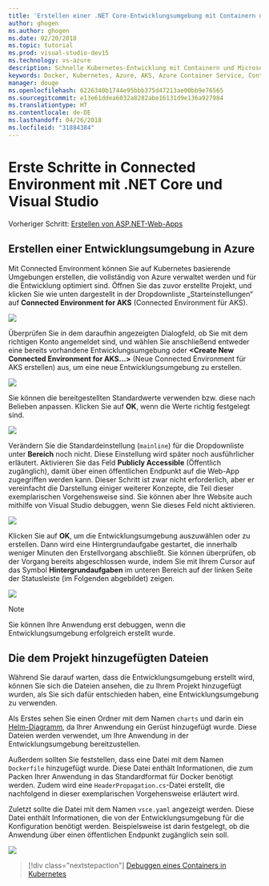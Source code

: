 ```yaml
---
title: 'Erstellen einer .NET Core-Entwicklungsumgebung mit Containern unter Verwendung von Kubernetes in der Cloud mit Visual Studio, Schritt 3: Erstellen einer Kubernetes-Entwicklungsumgebung | Microsoft-Dokumentation'
author: ghogen
ms.author: ghogen
ms.date: 02/20/2018
ms.topic: tutorial
ms.prod: visual-studio-dev15
ms.technology: vs-azure
description: Schnelle Kubernetes-Entwicklung mit Containern und Microservices in Azure
keywords: Docker, Kubernetes, Azure, AKS, Azure Container Service, Container
manager: douge
ms.openlocfilehash: 6226340b1744e95bbb375d47213ae00bb9e76565
ms.sourcegitcommit: e13e61ddea6032a8282abe16131d9e136a927984
ms.translationtype: HT
ms.contentlocale: de-DE
ms.lasthandoff: 04/26/2018
ms.locfileid: "31884384"
---
```

# <a name="get-started-on-connected-environment-with-net-core-and-visual-studio"></a>Erste Schritte in Connected Environment mit .NET Core und Visual Studio

Vorheriger Schritt: [Erstellen von ASP.NET-Web-Apps](get-started-netcore-visualstudio-02.md)

## <a name="create-a-dev-environment-in-azure"></a>Erstellen einer Entwicklungsumgebung in Azure
Mit Connected Environment können Sie auf Kubernetes basierende Umgebungen erstellen, die vollständig von Azure verwaltet werden und für die Entwicklung optimiert sind. Öffnen Sie das zuvor erstellte Projekt, und klicken Sie wie unten dargestellt in der Dropdownliste „Starteinstellungen“ auf **Connected Environment for AKS** (Connected Environment für AKS).

![](images/LaunchSettings.png)

Überprüfen Sie in dem daraufhin angezeigten Dialogfeld, ob Sie mit dem richtigen Konto angemeldet sind, und wählen Sie anschließend entweder eine bereits vorhandene Entwicklungsumgebung oder **<Create New Connected Environment for AKS…>** (Neue Connected Environment für AKS erstellen) aus, um eine neue Entwicklungsumgebung zu erstellen.

![](images/ConnectedEnvDialog.png)

Sie können die bereitgestellten Standardwerte verwenden bzw. diese nach Belieben anpassen. Klicken Sie auf **OK**, wenn die Werte richtig festgelegt sind.

![](images/NewEnvDialog.png)

Verändern Sie die Standardeinstellung (`mainline`) für die Dropdownliste unter **Bereich** noch nicht. Diese Einstellung wird später noch ausführlicher erläutert. Aktivieren Sie das Feld **Publicly Accessible** (Öffentlich zugänglich), damit über einen öffentlichen Endpunkt auf die Web-App zugegriffen werden kann. Dieser Schritt ist zwar nicht erforderlich, aber er vereinfacht die Darstellung einiger weiterer Konzepte, die Teil dieser exemplarischen Vorgehensweise sind. Sie können aber Ihre Website auch mithilfe von Visual Studio debuggen, wenn Sie dieses Feld nicht aktivieren.

![](images/ConnectedEnvDialog2.png)

Klicken Sie auf **OK**, um die Entwicklungsumgebung auszuwählen oder zu erstellen. Dann wird eine Hintergrundaufgabe gestartet, die innerhalb weniger Minuten den Erstellvorgang abschließt. Sie können überprüfen, ob der Vorgang bereits abgeschlossen wurde, indem Sie mit Ihrem Cursor auf das Symbol **Hintergrundaufgaben** im unteren Bereich auf der linken Seite der Statusleiste (im Folgenden abgebildet) zeigen.

![](images/BackgroundTasks.png)

> [!Note]
Sie können Ihre Anwendung erst debuggen, wenn die Entwicklungsumgebung erfolgreich erstellt wurde.

## <a name="look-at-the-files-added-to-project"></a>Die dem Projekt hinzugefügten Dateien
Während Sie darauf warten, dass die Entwicklungsumgebung erstellt wird, können Sie sich die Dateien ansehen, die zu Ihrem Projekt hinzugefügt wurden, als Sie sich dafür entschieden haben, eine Entwicklungsumgebung zu verwenden.

Als Erstes sehen Sie einen Ordner mit dem Namen `charts` und darin ein [Helm-Diagramm](https://docs.helm.sh), da Ihrer Anwendung ein Gerüst hinzugefügt wurde. Diese Dateien werden verwendet, um Ihre Anwendung in der Entwicklungsumgebung bereitzustellen.

Außerdem sollten Sie feststellen, dass eine Datei mit dem Namen `Dockerfile` hinzugefügt wurde. Diese Datei enthält Informationen, die zum Packen Ihrer Anwendung in das Standardformat für Docker benötigt werden. Zudem wird eine `HeaderPropagation.cs`-Datei erstellt, die nachfolgend in dieser exemplarischen Vorgehensweise erläutert wird. 

Zuletzt sollte die Datei mit dem Namen `vsce.yaml` angezeigt werden. Diese Datei enthält Informationen, die von der Entwicklungsumgebung für die Konfiguration benötigt werden. Beispielsweise ist darin festgelegt, ob die Anwendung über einen öffentlichen Endpunkt zugänglich sein soll.

![](images/ProjectFiles.png)

> [!div class="nextstepaction"]
> [Debuggen eines Containers in Kubernetes](get-started-netcore-visualstudio-04.md)